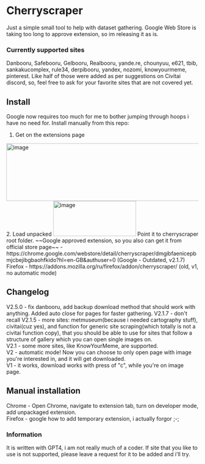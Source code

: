 # Cherryscraper
Just a simple small tool to help with dataset gathering.
Google Web Store is taking too long to approve extension, so im releasing it as is.
### Currently supported sites
Danbooru, Safebooru, Gelbooru, Realbooru, yande.re, chounyuu, e621, tbib, sankakucomplex, rule34, derpibooru, yandex, nozomi, knowyourmeme, pinterest.
Like half of those were added as per suggestions on Civitai discord, so, feel free to ask for your favorite sites that are not covered yet.

## Install  
Google now requires too much for me to bother jumping through hoops i have no need for. Install manually from this repo:
1. Get on the extensions page  
<img width="554" height="151" alt="image" src="https://github.com/user-attachments/assets/b8389642-0e4b-41b6-8558-4ac2d4b01db8" />
2. Load unpacked  
<img width="217" height="92" alt="image" src="https://github.com/user-attachments/assets/9d48f32a-d345-41be-baf1-966beb79b322" />
Point it to cherryscraper root folder.
~~Google approved extension, so you also can get it from official store page~~ - https://chrome.google.com/webstore/detail/cherryscraper/dmgibfaenicepbmjcbejibgbaohfkido?hl=en-GB&authuser=0  
(Google - Outdated,  v2.1.7)  
Firefox - https://addons.mozilla.org/ru/firefox/addon/cherryscraper/  
(old, v1, no automatic mode)

## Changelog  
V2.5.0 - fix danbooru, add backup download method that should work with anything. Added auto close for pages for faster gathering.
V2.1.7 - don't recall
V2.1.5 - more sites: metmuseum(because i needed cartography stuff), civitai(cuz yes), and function for generic site scraping(which totally is not a civitai function copy), that you should be able to use for sites that follow a structure of gallery which you can open single images on.  
V2.1 - some more sites, like KnowYourMeme, are supported.  
V2 - automatic mode! Now you can choose to only open page with image you're interested in, and it will get downloaded.  
V1 - it works, download works with press of "c", while you're on image page.  
## Manual installation
Chrome - Open Chrome, navigate to extension tab, turn on developer mode, add unpackaged extension.  
Firefox - google how to add temporary extension, i actually forgor ;-;
### Information
It is written with GPT4, i am not really much of a coder.
If site that you like to use is not supported, please leave a request for it to be added and i'll try.

